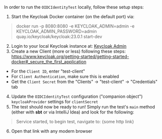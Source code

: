 In order to run the `OIDCIdentityTest` locally, follow these setup steps:

1) Start the Keycloak Docker container (on the default port) via:
  > docker run -p 8080:8080 -e KEYCLOAK_ADMIN=admin -e KEYCLOAK_ADMIN_PASSWORD=admin quay.io/keycloak/keycloak:23.0.1 start-dev

2) Login to your local Keycloak instance at: [Keycloak Admin](http://localhost:8080/admin)
3) Create a new Client (more or less) following these steps: https://www.keycloak.org/getting-started/getting-started-docker#_secure_the_first_application
  - For the `Client ID`, enter "test-client"
  - For `Client Authentication`, make sure this is enabled
  - Get the `Client Secret` from the "Clients" -> "test-client" -> "Credentials" tab
4) Update the `OIDCIdentityTest` configuration ("companion object") `keycloakProvider` settings for `clientSecret`
5) The test should now be ready to run! Simply run the test's `main` method (either with __sbt__ or via IntelliJ Idea) and look for the following:
  > Service started, to begin test, navigate to: {some http link}
6) Open that link with any modern browser
